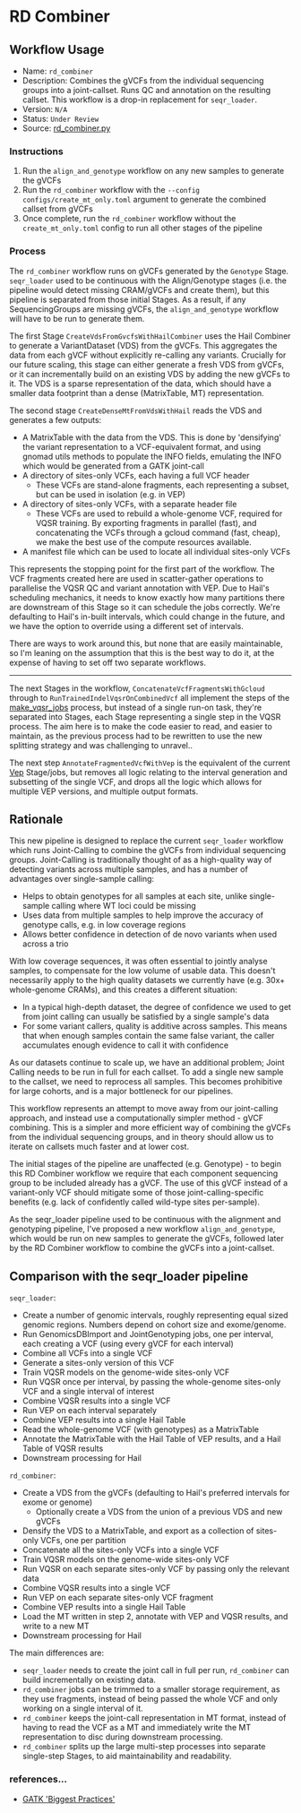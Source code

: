 # RD Combiner

## Workflow Usage

* Name: `rd_combiner`
* Description: Combines the gVCFs from the individual sequencing groups into a joint-callset. Runs QC and annotation on the resulting callset. This workflow is a drop-in replacement for `seqr_loader`.
* Version: `N/A`
* Status: `Under Review`
* Source: [rd_combiner.py](https://github.com/populationgenomics/production-pipelines/blob/main/cpg_workflows/stages/rd_combiner.py)

### Instructions

1. Run the `align_and_genotype` workflow on any new samples to generate the gVCFs
2. Run the `rd_combiner` workflow with the `--config configs/create_mt_only.toml` argument to generate the combined callset from gVCFs
3. Once complete, run the `rd_combiner` workflow without the `create_mt_only.toml` config to run all other stages of the pipeline

### Process

The `rd_combiner` workflow runs on gVCFs generated by the `Genotype` Stage. `seqr_loader` used to be continuous with the Align/Genotype stages (i.e. the pipeline would detect missing CRAM/gVCFs and create them), but this pipeline is separated from those initial Stages. As a result, if any SequencingGroups are missing gVCFs, the `align_and_genotype` workflow will have to be run to generate them.

The first Stage `CreateVdsFromGvcfsWithHailCombiner` uses the Hail Combiner to generate a VariantDataset (VDS) from the gVCFs. This aggregates the data from each gVCF without explicitly re-calling any variants. Crucially for our future scaling, this stage can either generate a fresh VDS from gVCFs, or it can incrementally build on an existing VDS by adding the new gVCFs to it. The VDS is a sparse representation of the data, which should have a smaller data footprint than a dense (MatrixTable, MT) representation.

The second stage `CreateDenseMtFromVdsWithHail` reads the VDS and generates a few outputs:
* A MatrixTable with the data from the VDS. This is done by 'densifying' the variant representation to a VCF-equivalent format, and using gnomad utils methods to populate the INFO fields, emulating the INFO which would be generated from a GATK joint-call
* A directory of sites-only VCFs, each having a full VCF header
  * These VCFs are stand-alone fragments, each representing a subset, but can be used in isolation (e.g. in VEP)
* A directory of sites-only VCFs, with a separate header file
  * These VCFs are used to rebuild a whole-genome VCF, required for VQSR training. By exporting fragments in parallel (fast), and concatenating the VCFs through a gcloud command (fast, cheap), we make the best use of the compute resources available.
* A manifest file which can be used to locate all individual sites-only VCFs

This represents the stopping point for the first part of the workflow. The VCF fragments created here are used in scatter-gather operations to parallelise the VQSR QC and variant annotation with VEP. Due to Hail's scheduling mechanics, it needs to know exactly how many partitions there are downstream of this Stage so it can schedule the jobs correctly. We're defaulting to Hail's in-built intervals, which could change in the future, and we have the option to override using a different set of intervals.

There are ways to work around this, but none that are easily maintainable, so I'm leaning on the assumption that this is the best way to do it, at the expense of having to set off two separate workflows.

---

The next Stages in the workflow, `ConcatenateVcfFragmentsWithGcloud` through to `RunTrainedIndelVqsrOnCombinedVcf` all implement the steps of the [make_vqsr_jobs](https://github.com/populationgenomics/production-pipelines/blob/main/cpg_workflows/jobs/vqsr.py#L82-L362) process, but instead of a single run-on task, they're separated into Stages, each Stage representing a single step in the VQSR process. The aim here is to make the code easier to read, and easier to maintain, as the previous process had to be rewritten to use the new splitting strategy and was challenging to unravel..

The next step `AnnotateFragmentedVcfWithVep` is the equivalent of the current [Vep](https://github.com/populationgenomics/production-pipelines/blob/2308ff57cd61709db4d2ec5e52e11cbb98d901ae/cpg_workflows/jobs/vep.py) Stage/jobs, but removes all logic relating to the interval generation and subsetting of the single VCF, and drops all the logic which allows for multiple VEP versions, and multiple output formats.

## Rationale

This new pipeline is designed to replace the current `seqr_loader` workflow which runs Joint-Calling to combine the gVCFs from individual sequencing groups. Joint-Calling is traditionally thought of as a high-quality way of detecting variants across multiple samples, and has a number of advantages over single-sample calling:

- Helps to obtain genotypes for all samples at each site, unlike single-sample calling where WT loci could be missing
- Uses data from multiple samples to help improve the accuracy of genotype calls, e.g. in low coverage regions
- Allows better confidence in detection of de novo variants when used across a trio

With low coverage sequences, it was often essential to jointly analyse samples, to compensate for the low volume of usable data. This doesn't necessarily apply to the high quality datasets we currently have (e.g. 30x+ whole-genome CRAMs), and this creates a different situation:

- In a typical high-depth dataset, the degree of confidence we used to get from joint calling can usually be satisfied by a single sample's data
- For some variant callers, quality is additive across samples. This means that when enough samples contain the same false variant, the caller accumulates enough evidence to call it with confidence

As our datasets continue to scale up, we have an additional problem; Joint Calling needs to be run in full for each callset. To add a single new sample to the callset, we need to reprocess all samples. This becomes prohibitive for large cohorts, and is a major bottleneck for our pipelines.

This workflow represents an attempt to move away from our joint-calling approach, and instead use a computationally simpler method - gVCF combining. This is a simpler and more efficient way of combining the gVCFs from the individual sequencing groups, and in theory should allow us to iterate on callsets much faster and at lower cost.

The initial stages of the pipeline are unaffected (e.g. Genotype) - to begin this RD Combiner workflow we require that each component sequencing group to be included already has a gVCF. The use of this gVCF instead of a variant-only VCF should mitigate some of those joint-calling-specific benefits (e.g. lack of confidently called wild-type sites per-sample).

As the seqr_loader pipeline used to be continuous with the alignment and genotyping pipeline, I've proposed a new workflow `align_and_genotype`, which would be run on new samples to generate the gVCFs, followed later by the RD Combiner workflow to combine the gVCFs into a joint-callset.

## Comparison with the seqr_loader pipeline

`seqr_loader`:
- Create a number of genomic intervals, roughly representing equal sized genomic regions. Numbers depend on cohort size and exome/genome.
- Run GenomicsDBImport and JointGenotyping jobs, one per interval, each creating a VCF (using every gVCF for each interval)
- Combine all VCFs into a single VCF
- Generate a sites-only version of this VCF
- Train VQSR models on the genome-wide sites-only VCF
- Run VQSR once per interval, by passing the whole-genome sites-only VCF and a single interval of interest
- Combine VQSR results into a single VCF
- Run VEP on each interval separately
- Combine VEP results into a single Hail Table
- Read the whole-genome VCF (with genotypes) as a MatrixTable
- Annotate the MatrixTable with the Hail Table of VEP results, and a Hail Table of VQSR results
- Downstream processing for Hail

`rd_combiner`:
- Create a VDS from the gVCFs (defaulting to Hail's preferred intervals for exome or genome)
  - Optionally create a VDS from the union of a previous VDS and new gVCFs
- Densify the VDS to a MatrixTable, and export as a collection of sites-only VCFs, one per partition
- Concatenate all the sites-only VCFs into a single VCF
- Train VQSR models on the genome-wide sites-only VCF
- Run VQSR on each separate sites-only VCF by passing only the relevant data
- Combine VQSR results into a single VCF
- Run VEP on each separate sites-only VCF fragment
- Combine VEP results into a single Hail Table
- Load the MT written in step 2, annotate with VEP and VQSR results, and write to a new MT
- Downstream processing for Hail

The main differences are:
- `seqr_loader` needs to create the joint call in full per run, `rd_combiner` can build incrementally on existing data.
- `rd_combiner` jobs can be trimmed to a smaller storage requirement, as they use fragments, instead of being passed the whole VCF and only working on a single interval of it.
- `rd_combiner` keeps the joint-call representation in MT format, instead of having to read the VCF as a MT and immediately write the MT representation to disc during downstream processing.
- `rd_combiner` splits up the large multi-step processes into separate single-step Stages, to aid maintainability and readability.

### references...

- [GATK 'Biggest Practices'](https://gatk.broadinstitute.org/hc/en-us/articles/16957867036315-Introducing-GATK-Biggest-Practices-for-Joint-Calling-Supersized-Cohorts)
